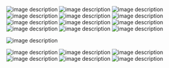  ![image description](https://64.media.tumblr.com/730a12071eeb7bb7744d64cb55c4a289/7683caff4be9ee79-78/s250x400/fbf2e3449021f5620278a64626ab8c36861e453c.gifv) ![image description](https://64.media.tumblr.com/cd187abcced77c1ef497dba90e1b49c5/7683caff4be9ee79-66/s250x400/ce736444129c475b3f2d2183eeeeda07960953a2.gifv) ![image description](https://64.media.tumblr.com/02aafb8de5336865a1c6627c78eb3795/4da3e75336d50353-3f/s250x400/0931249f8a827c65ddab5736d5f2ede93ac04c58.gifv) ![image description](https://64.media.tumblr.com/b0ed84fb82ff17197ca671df837b7259/4da3e75336d50353-a8/s250x400/31d7b8915fb9ee9974e3a9f9ac4fba08b6f1057a.gifv) ![image description](https://64.media.tumblr.com/dcf0b22872903d4340efa4efe3c5f255/5999ac10681896d0-69/s250x400/f6bd42b0c7021be00209699d1cd86f293e670003.gifv) ![image description](https://64.media.tumblr.com/513b3567e3b6b43db024189c8594142d/782c1e423cdeb9ad-b7/s250x400/d5c30969de20978ec8782b4b393a75d28fe457d8.gifv) ![image description](https://64.media.tumblr.com/8329e11ab34172ada7ec1083fb1fa01f/ce8d6971ff0b799e-e0/s250x400/4b7606dfd9b78dabf30ed8afd786a99269ca183b.gifv) ![image description](https://64.media.tumblr.com/4487bc558c7931915a77079a9aced9e7/009203b5b20f7e02-31/s250x400/97dc39edbb2ed0da04cfe76efb1293bfb399fb22.gifv) ![image description](https://64.media.tumblr.com/81b037ac54a7261e22622e430e6fb2c6/5ecaa4b8aa8cbc9a-97/s250x400/9b62ed617d0f25c8dd2283eb7e9c039ec34b12ef.gifv) ![image decsription](https://64.media.tumblr.com/4d19f83d48938e72ea352ada5ec262f9/5ecaa4b8aa8cbc9a-5d/s250x400/d4e0758975decfc0846f3d73da4c02daa95088a2.gifv) ![image description](https://64.media.tumblr.com/c7b632c65c0e867e9911b731efc81864/bd185b5560e6e914-5c/s250x400/5738b074ad5e8a3b8a1ad1e1675060e80700bcbf.gifv) ![image description](https://64.media.tumblr.com/af444d971f57bbf0e8157f3a15e17cf1/bd185b5560e6e914-76/s250x400/49827127fcf3a644d128f832a174f18cee7f0973.gifv)

![image description](https://64.media.tumblr.com/cf12bebf71fb953be81ffc36bfc85bc0/c0410c0f1864d391-54/s400x600/a33e41535730f0aee5cd8da84508021c37d95803.gifv) 

![image description](https://64.media.tumblr.com/7fa9d1d1b9decf2a6694818aa47826be/4eee4b3b9075fbc5-23/s400x600/51ef034033d6e2a003c22122b100bb7cbb596c35.gifv) ![image description](https://64.media.tumblr.com/2fc92959e65e044919394f254d3043ea/197f12fa82e27886-44/s400x600/550c1a98fbaec108cfdc29449e3ba72ca2b29daf.gifv) ![image description](https://64.media.tumblr.com/ef3cc2178737a339b07873c2823c6549/0b617b4af86c3144-a0/s400x600/6f639ca08a711d8a1a32f86abbfa118135e9906e.gifv) ![image description](https://64.media.tumblr.com/d7f39504a673046058067b284166f07b/0b617b4af86c3144-50/s400x600/b6b176b2d676015e26a0ccb836f127d64d4cd835.gifv) ![image description](https://64.media.tumblr.com/7bb50b47dced6a59e54dd52b75dbd3f9/0b617b4af86c3144-c9/s400x600/2e08e0eb8bc501d99afaa7bdb537c3a1271ab319.gifv) ![image description](https://64.media.tumblr.com/e3ed914fc5f94c3b8efec4a258a13030/4e363739be3d4f0c-1e/s400x600/1fbd201b503cb9f7a0c2943e3c87a83e6d63c50a.gifv)
